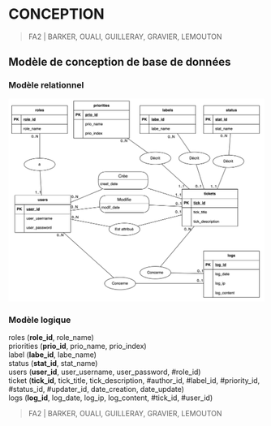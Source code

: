 # CONCEPTION  

> FA2 | BARKER, OUALI, GUILLERAY, GRAVIER, LEMOUTON  

## Modèle de conception de base de données  

### Modèle relationnel  

![Modèle relationnel](./img/Modele_Relationnel.png)  

### Modèle logique  

roles (__role_id__, role_name)  
priorities (__prio_id__, prio_name, prio_index)  
label (__labe_id__, labe_name)  
status (__stat_id__, stat_name)  
users (__user_id__, user_username, user_password, #role_id)  
ticket (__tick_id__, tick_title, tick_description, #author_id, #label_id, #priority_id, #status_id, #updater_id, date_creation, date_update)  
logs (__log_id__, log_date, log_ip, log_content, #tick_id, #user_id)  

> FA2 | BARKER, OUALI, GUILLERAY, GRAVIER, LEMOUTON  